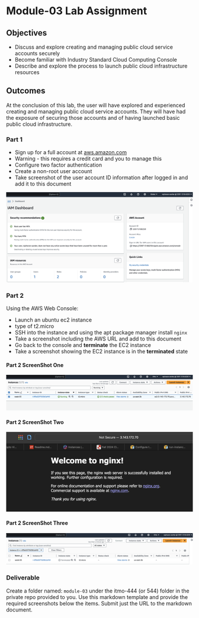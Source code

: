 # Module-03 Lab Assignment

## Objectives

* Discuss and explore creating and managing public cloud service accounts securely
* Become familiar with Industry Standard Cloud Computing Console
* Describe and explore the process to launch public cloud infrastructure resources

## Outcomes

At the conclusion of this lab, the user will have explored and experienced creating
and managing public cloud service accounts. They will have had the exposure of
securing those accounts and of having launched basic public cloud infrastructure.

### Part 1

* Sign up for a full account at [aws.amazon.com](https://aws.amazon.com/ "AWS
signup")
* Warning - this requires a credit card and you to manage this
* Configure two factor authentication
* Create a non-root user account
* Take screenshot of the user account ID information after logged in and add it to
this document

![*user account id*](./images/user-account-id-information.png "user account id")

### Part 2

Using the AWS Web Console:
* Launch an ubuntu ec2 instance
* type of t2.micro
* SSH into the instance and using the apt package manager install `nginx`
* Take a screenshot including the AWS URL and add to this document
* Go back to the console and **terminate** the EC2 instance
* Take a screenshot showing the EC2 instance is in the **terminated** state

#### Part 2 ScreenShot One

![*ec2 launch*](./images/ec2-intance-launch.png "ec2 launch")

#### Part 2 ScreenShot Two

![*ngnix*](./images/ngnix.png "ngnix")

#### Part 2 ScreenShot Three

![*ec2 terminate*](./images/ec2-instance-terminate.png "ec2 terminate")

### Deliverable

Create a folder named: `module-03` under the itmo-444 (or 544) folder in the
private repo provided to you. Use this markdown template and provide the required
screenshots below the items. Submit just the URL to the markdown document.
